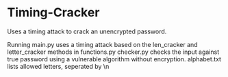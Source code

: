 # Timing-Cracker
Uses a timing attack to crack an unencrypted password. 

Running main.py uses a timing attack based on the len_cracker and letter_cracker methods in functions.py
checker.py checks the input against true password using a vulnerable algorithm without encryption.
alphabet.txt lists allowed letters, seperated by \n

